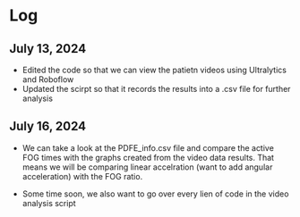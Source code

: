 # Log

## July 13, 2024
* Edited the code so that we can view the patietn videos using Ultralytics and Roboflow
* Updated the scirpt so that it records the results into a .csv file for further analysis

## July 16, 2024
* We can take a look at the PDFE_info.csv file and compare the active FOG times with the graphs created from the video data results. That means we will be comparing linear accelration (want to add angular acceleration) with the FOG ratio.

* Some time soon, we also want to go over every lien of code in the video analysis script